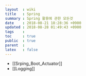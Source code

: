 ```yaml
---
layout  : wiki
title   : Spring
summary : Spring 활용에 관한 모든것
date    : 2018-08-21 18:28:36 +0900
updated : 2018-08-28 01:49:43 +0900
tags    :
toc     : true
public  : true
parent  :
latex   : false
---
```


* [[Srping_Boot_Actuator]]
* [[Logging]]
